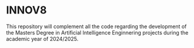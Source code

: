 # INNOV8

This repository will complement all the code regarding the development of the Masters Degree in Artificial Intelligence 
Enginnering projects during the academic year of 2024/2025.
